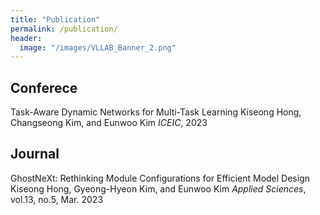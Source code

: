 ```yaml
---
title: "Publication"
permalink: /publication/
header:
  image: "/images/VLLAB_Banner_2.png"
---
```


## Conferece
Task-Aware Dynamic Networks for Multi-Task Learning
Kiseong Hong, Changseong Kim, and Eunwoo Kim
*ICEIC*, 2023


## Journal
GhostNeXt: Rethinking Module Configurations for Efficient   Model Design
Kiseong Hong, Gyeong-Hyeon Kim, and Eunwoo Kim
*Applied Sciences*, vol.13, no.5, Mar. 2023


